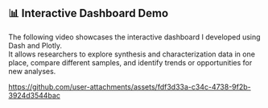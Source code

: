 ## 📊 Interactive Dashboard Demo

The following video showcases the interactive dashboard I developed using Dash and Plotly.  
It allows researchers to explore synthesis and characterization data in one place, compare different samples, and identify trends or opportunities for new analyses.

https://github.com/user-attachments/assets/fdf3d33a-c34c-4738-9f2b-3924d3544bac

